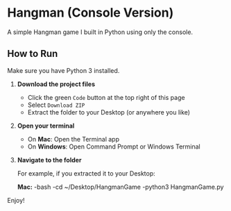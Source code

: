 # Hangman (Console Version)

A simple Hangman game I built in Python using only the console.

## How to Run

 Make sure you have Python 3 installed.

1. **Download the project files**
   - Click the green `Code` button at the top right of this page
   - Select `Download ZIP`
   - Extract the folder to your Desktop (or anywhere you like)

2. **Open your terminal**
   - On **Mac**: Open the Terminal app
   - On **Windows**: Open Command Prompt or Windows Terminal

3. **Navigate to the folder**

   For example, if you extracted it to your Desktop:

   **Mac:**
   -bash
   -cd ~/Desktop/HangmanGame
   -python3 HangmanGame.py
   
Enjoy!
